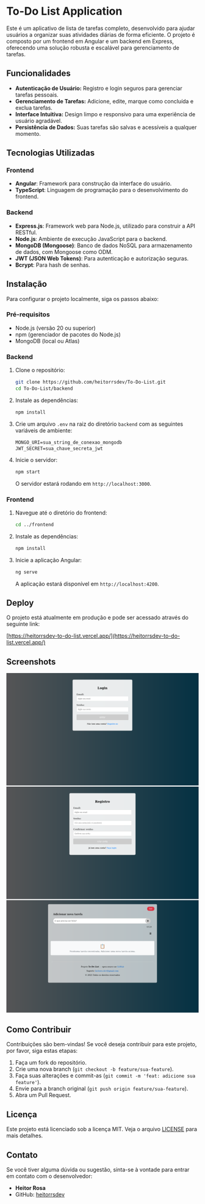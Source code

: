 # To-Do List Application

Este é um aplicativo de lista de tarefas completo, desenvolvido para ajudar usuários a organizar suas atividades diárias de forma eficiente. O projeto é composto por um frontend em Angular e um backend em Express, oferecendo uma solução robusta e escalável para gerenciamento de tarefas.




## Funcionalidades

- **Autenticação de Usuário:** Registro e login seguros para gerenciar tarefas pessoais.
- **Gerenciamento de Tarefas:** Adicione, edite, marque como concluída e exclua tarefas.
- **Interface Intuitiva:** Design limpo e responsivo para uma experiência de usuário agradável.
- **Persistência de Dados:** Suas tarefas são salvas e acessíveis a qualquer momento.




## Tecnologias Utilizadas

### Frontend
- **Angular**: Framework para construção da interface do usuário.
- **TypeScript**: Linguagem de programação para o desenvolvimento do frontend.

### Backend
- **Express.js**: Framework web para Node.js, utilizado para construir a API RESTful.
- **Node.js**: Ambiente de execução JavaScript para o backend.
- **MongoDB (Mongoose)**: Banco de dados NoSQL para armazenamento de dados, com Mongoose como ODM.
- **JWT (JSON Web Tokens)**: Para autenticação e autorização seguras.
- **Bcrypt**: Para hash de senhas.




## Instalação

Para configurar o projeto localmente, siga os passos abaixo:

### Pré-requisitos
- Node.js (versão 20 ou superior)
- npm (gerenciador de pacotes do Node.js)
- MongoDB (local ou Atlas)

### Backend
1. Clone o repositório:
   ```bash
   git clone https://github.com/heitorrsdev/To-Do-List.git
   cd To-Do-List/backend
   ```
2. Instale as dependências:
   ```bash
   npm install
   ```
3. Crie um arquivo `.env` na raiz do diretório `backend` com as seguintes variáveis de ambiente:
   ```
   MONGO_URI=sua_string_de_conexao_mongodb
   JWT_SECRET=sua_chave_secreta_jwt
   ```
4. Inicie o servidor:
   ```bash
   npm start
   ```
   O servidor estará rodando em `http://localhost:3000`.

### Frontend
1. Navegue até o diretório do frontend:
   ```bash
   cd ../frontend
   ```
2. Instale as dependências:
   ```bash
   npm install
   ```
3. Inicie a aplicação Angular:
   ```bash
   ng serve
   ```
   A aplicação estará disponível em `http://localhost:4200`.




## Deploy

O projeto está atualmente em produção e pode ser acessado através do seguinte link:

[https://heitorrsdev-to-do-list.vercel.app/](https://heitorrsdev-to-do-list.vercel.app/)




## Screenshots

![Página de Login](/images/login_page.png)
![Página de Registro](/images/register_page.png)
![Página da Lista de Tarefas](/images/task_list_page.png)




## Como Contribuir

Contribuições são bem-vindas! Se você deseja contribuir para este projeto, por favor, siga estas etapas:

1. Faça um fork do repositório.
2. Crie uma nova branch (`git checkout -b feature/sua-feature`).
3. Faça suas alterações e commit-as (`git commit -m 'feat: adicione sua feature'`).
4. Envie para a branch original (`git push origin feature/sua-feature`).
5. Abra um Pull Request.




## Licença

Este projeto está licenciado sob a licença MIT. Veja o arquivo [LICENSE](LICENSE) para mais detalhes.




## Contato

Se você tiver alguma dúvida ou sugestão, sinta-se à vontade para entrar em contato com o desenvolvedor:

- **Heitor Rosa**
- GitHub: [heitorrsdev](https://github.com/heitorrsdev)
